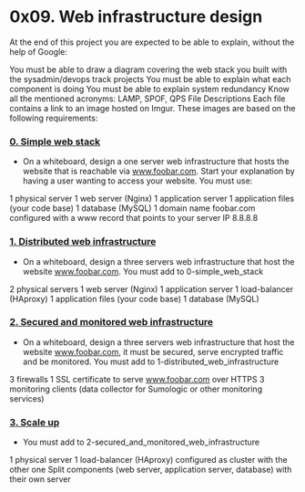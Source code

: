 # 0x09. Web infrastructure design

At the end of this project you are expected to be able to explain, without the help of Google:

You must be able to draw a diagram covering the web stack you built with the sysadmin/devops track projects
You must be able to explain what each component is doing
You must be able to explain system redundancy
Know all the mentioned acronyms: LAMP, SPOF, QPS
File Descriptions
Each file contains a link to an image hosted on Imgur. These images are based on the following requirements:

### [0. Simple web stack](./0-simple_web_stack)

* On a whiteboard, design a one server web infrastructure that hosts the website that is reachable via www.foobar.com. Start your explanation by having a user wanting to access your website.
You must use:

1 physical server
1 web server (Nginx)
1 application server
1 application files (your code base)
1 database (MySQL)
1 domain name foobar.com configured with a www record that points to your server IP 8.8.8.8

### [1. Distributed web infrastructure](./1-distributed_web_infrastructure)

* On a whiteboard, design a three servers web infrastructure that host the website www.foobar.com.
You must add to 0-simple_web_stack

2 physical servers
1 web server (Nginx)
1 application server
1 load-balancer (HAproxy)
1 application files (your code base)
1 database (MySQL)

### [2. Secured and monitored web infrastructure](./2-secured_and_monitored_web_infrastructure)

* On a whiteboard, design a three servers web infrastructure that host the website www.foobar.com, it must be secured, serve encrypted traffic and be monitored.
You must add to 1-distributed_web_infrastructure

3 firewalls
1 SSL certificate to serve www.foobar.com over HTTPS
3 monitoring clients (data collector for Sumologic or other monitoring services)

### [3. Scale up](./3-scale_up)

* You must add to 2-secured_and_monitored_web_infrastructure

1 physical server
1 load-balancer (HAproxy) configured as cluster with the other one
Split components (web server, application server, database) with their own server
